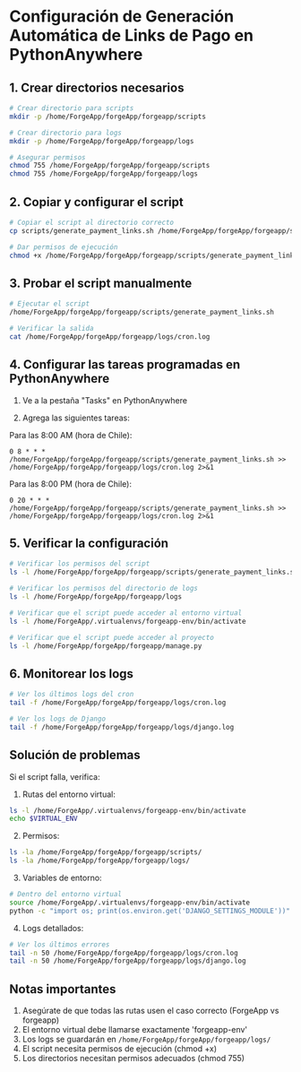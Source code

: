 # Configuración de Generación Automática de Links de Pago en PythonAnywhere

## 1. Crear directorios necesarios

```bash
# Crear directorio para scripts
mkdir -p /home/ForgeApp/forgeApp/forgeapp/scripts

# Crear directorio para logs
mkdir -p /home/ForgeApp/forgeApp/forgeapp/logs

# Asegurar permisos
chmod 755 /home/ForgeApp/forgeApp/forgeapp/scripts
chmod 755 /home/ForgeApp/forgeApp/forgeapp/logs
```

## 2. Copiar y configurar el script

```bash
# Copiar el script al directorio correcto
cp scripts/generate_payment_links.sh /home/ForgeApp/forgeApp/forgeapp/scripts/

# Dar permisos de ejecución
chmod +x /home/ForgeApp/forgeApp/forgeapp/scripts/generate_payment_links.sh
```

## 3. Probar el script manualmente

```bash
# Ejecutar el script
/home/ForgeApp/forgeApp/forgeapp/scripts/generate_payment_links.sh

# Verificar la salida
cat /home/ForgeApp/forgeApp/forgeapp/logs/cron.log
```

## 4. Configurar las tareas programadas en PythonAnywhere

1. Ve a la pestaña "Tasks" en PythonAnywhere

2. Agrega las siguientes tareas:

Para las 8:00 AM (hora de Chile):
```
0 8 * * * /home/ForgeApp/forgeApp/forgeapp/scripts/generate_payment_links.sh >> /home/ForgeApp/forgeApp/forgeapp/logs/cron.log 2>&1
```

Para las 8:00 PM (hora de Chile):
```
0 20 * * * /home/ForgeApp/forgeApp/forgeapp/scripts/generate_payment_links.sh >> /home/ForgeApp/forgeApp/forgeapp/logs/cron.log 2>&1
```

## 5. Verificar la configuración

```bash
# Verificar los permisos del script
ls -l /home/ForgeApp/forgeApp/forgeapp/scripts/generate_payment_links.sh

# Verificar los permisos del directorio de logs
ls -l /home/ForgeApp/forgeApp/forgeapp/logs

# Verificar que el script puede acceder al entorno virtual
ls -l /home/ForgeApp/.virtualenvs/forgeapp-env/bin/activate

# Verificar que el script puede acceder al proyecto
ls -l /home/ForgeApp/forgeApp/forgeapp/manage.py
```

## 6. Monitorear los logs

```bash
# Ver los últimos logs del cron
tail -f /home/ForgeApp/forgeApp/forgeapp/logs/cron.log

# Ver los logs de Django
tail -f /home/ForgeApp/forgeApp/forgeapp/logs/django.log
```

## Solución de problemas

Si el script falla, verifica:

1. Rutas del entorno virtual:
```bash
ls -l /home/ForgeApp/.virtualenvs/forgeapp-env/bin/activate
echo $VIRTUAL_ENV
```

2. Permisos:
```bash
ls -la /home/ForgeApp/forgeApp/forgeapp/scripts/
ls -la /home/ForgeApp/forgeApp/forgeapp/logs/
```

3. Variables de entorno:
```bash
# Dentro del entorno virtual
source /home/ForgeApp/.virtualenvs/forgeapp-env/bin/activate
python -c "import os; print(os.environ.get('DJANGO_SETTINGS_MODULE'))"
```

4. Logs detallados:
```bash
# Ver los últimos errores
tail -n 50 /home/ForgeApp/forgeApp/forgeapp/logs/cron.log
tail -n 50 /home/ForgeApp/forgeApp/forgeapp/logs/django.log
```

## Notas importantes

1. Asegúrate de que todas las rutas usen el caso correcto (ForgeApp vs forgeapp)
2. El entorno virtual debe llamarse exactamente 'forgeapp-env'
3. Los logs se guardarán en `/home/ForgeApp/forgeApp/forgeapp/logs/`
4. El script necesita permisos de ejecución (chmod +x)
5. Los directorios necesitan permisos adecuados (chmod 755)
